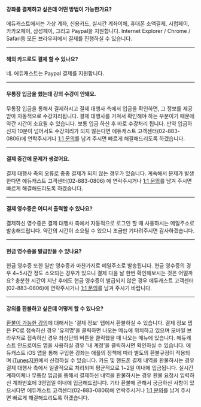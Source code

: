#### 강좌를 결제하고 싶은데 어떤 방법이 가능한가요?
에듀캐스트에서는 가상 계좌, 신용카드, 실시간 계좌이체, 휴대폰 소액결제, 시럽페이, 카카오페이, 삼성페이, 그리고 Paypal을 지원합니다.
Internet Explorer / Chrome / Safari등 모든 브라우저에서 결제를 진행하실 수 있습니다.

---

#### 해외 카드로도 결제 할 수 있나요?
네. 에듀캐스트는 Paypal 결제를 지원합니다.

---

#### 무통장 입금을 했는데 강의 수강이 안돼요.
무통장 입금을 통해서 결제하시고 결제 대행사 측에서 입금을 확인하면, 그 정보를 제공받아 자동적으로 수강처리됩니다.
결제 대행사를 거쳐서 확인해야 하는 부분이기 때문에 약간 시간이 소요될 수 있습니다. 보통 입금 하신 후 바로 수강처리 됩니다.
만약 입금하신지 10분이 넘어서도 수강처리가 되지 않는다면 에듀캐스트 고객센터(02-883-0806)에 연락주시거나 [1:1 문의](https://educast.com/support/inquiry/create/)를 남겨 주시면 빠르게 해결해드리도록 하겠습니다.

---

#### 결제 중간에 문제가 생겼어요.
결제 대행사 측의 오류로 종종 결제가 되지 않는 경우가 있습니다. 계속해서 문제가 발생한다면 에듀캐스트 고객센터(02-883-0806)
에 연락주시거나 [1:1 문의](https://educast.com/support/inquiry/create/)를 남겨 주시면 빠르게 해결해드리도록 하겠습니다.

---

#### 결제 영수증은 어디서 출력할 수 있나요?
결제하신 영수증은 결제 대행사 측에서 자동적으로 로그인 할 때 사용하시는 메일주소로 발송해드립니다.
약간의 시간이 소요될 수 있으니 조금만 기다려주시면 감사하겠습니다.

---

#### 현금 영수증을 발급받을 수 있나요?
현금 영수증 또한 일반 영수증과 마찬가지로 메일주소로 발송됩니다.
현금 영수증의 경우 4~5시간 정도 소요되는 경우가 있으니 결제 다음 날 한번 확인해보시는 것은 어떨까요?
충분한 시간이 지난 후에도 현금 영수증이 발급되지 않은 경우  에듀캐스트 고객센터(02-883-0806)에 연락주시거나 [1:1 문의](https://educast.com/support/inquiry/create/)를 남겨 주시기 바랍니다.

---

#### 강의를 환불하고 싶은데 어떻게 할 수 있나요?
[환불이 가능한 강의](03_policy_정책-안내.md#강의를-환불-받고-싶어요)에 대해서는 '결제 정보' 탭에서 환불하실 수 있습니다.
결제 정보 탭은 PC로 접속하신 경우 '유저명'을 클릭하면 나오는 메뉴에 위치하고 있으며 모바일 브라우저로 접속하신 경우 좌상단의 버튼을 클릭했을 때 나오는 메뉴에 있습니다.
에듀캐스트 안드로이드 앱을 사용하실 경우 '내 계정'을 클릭하시면 확인하실 수 있습니다.
에듀캐스트 iOS 앱을 통해 구입한 강좌는 애플의 정책에 따라 별도의 환불규정이 적용되며 [iTunes지원](https://support.apple.com/ko-kr/itunes)에서 신청하실 수 있습니다.
카드 및 핸드폰 결제 내역을 환불하시는 경우 결제 대행사 측에서 일괄적으로 처리되며 평균적으로 1~2일 이내에 입금됩니다.
실시간 계좌이체나 무통장 입금을 통해서 결제하신 내역을 환불하시는 경우 환불 요청시 입력하신 계좌번호에 3영업일 이내에 입금해드립니다.
기타 환불에 관해서 궁금하신 사항이 있으시다면 에듀캐스트 고객센터(02-883-0806)에 연락주시거나 [1:1 문의](https://educast.com/support/inquiry/create/)를 남겨 주시면 빠르게 해결해드리도록 하겠습니다.
